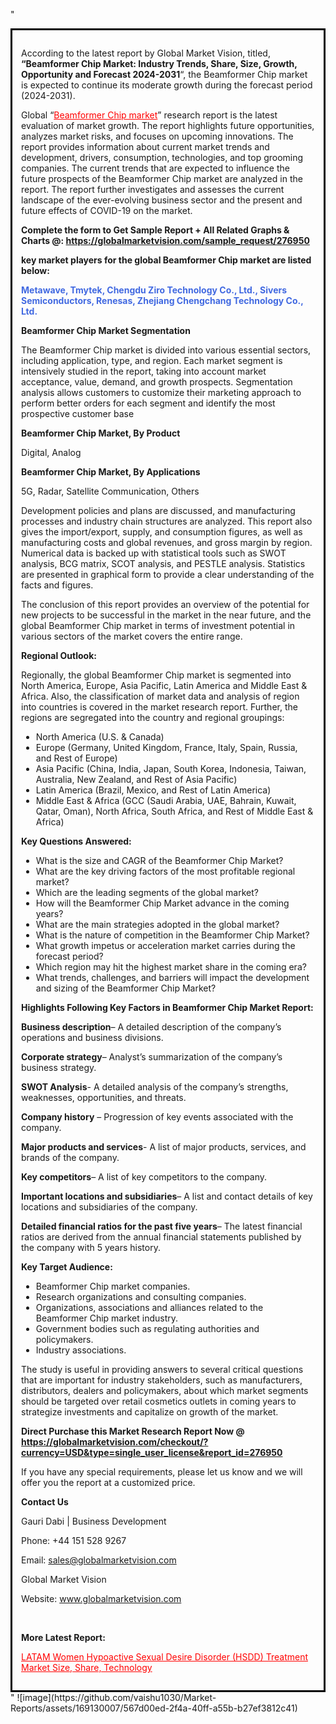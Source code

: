 "<div style='border: 3px solid black; padding: 1em;'>

According to the latest report by Global Market Vision, titled, <strong>“Beamformer Chip Market: Industry Trends, Share, Size, Growth, Opportunity and Forecast 2024-2031</strong>“, the Beamformer Chip market is expected to continue its moderate growth during the forecast period (2024-2031).

Global “<a style='color: #ff0000;' href='https://globalmarketvision.com/reports/global-beamformer-chip-market/276950'>Beamformer Chip market</a>” research report is the latest evaluation of market growth. The report highlights future opportunities, analyzes market risks, and focuses on upcoming innovations. The report provides information about current market trends and development, drivers, consumption, technologies, and top grooming companies. The current trends that are expected to influence the future prospects of the Beamformer Chip market are analyzed in the report. The report further investigates and assesses the current landscape of the ever-evolving business sector and the present and future effects of COVID-19 on the market.

<strong>Complete the form to Get Sample Report + All Related Graphs &amp; Charts @: <a style='color: #ff0000;' href='https://globalmarketvision.com/sample_request/276950?utm_source=linkedinPulse&utm_medium=SN&utm_campaign=SN'><strong>https://globalmarketvision.com/sample_request/276950</strong></a></strong>

<strong>key market players for the global Beamformer Chip market are listed below:</strong>

<strong style='color: #4169e1;'>Metawave, Tmytek, Chengdu Ziro Technology Co., Ltd., Sivers Semiconductors, Renesas, Zhejiang Chengchang Technology Co., Ltd.</strong>

<strong>Beamformer Chip Market Segmentation</strong>

The Beamformer Chip market is divided into various essential sectors, including application, type, and region. Each market segment is intensively studied in the report, taking into account market acceptance, value, demand, and growth prospects. Segmentation analysis allows customers to customize their marketing approach to perform better orders for each segment and identify the most prospective customer base

<strong>Beamformer Chip Market, By Product</strong>

Digital, Analog

<strong>Beamformer Chip Market, By Applications</strong>

5G, Radar, Satellite Communication, Others

Development policies and plans are discussed, and manufacturing processes and industry chain structures are analyzed. This report also gives the import/export, supply, and consumption figures, as well as manufacturing costs and global revenues, and gross margin by region. Numerical data is backed up with statistical tools such as SWOT analysis, BCG matrix, SCOT analysis, and PESTLE analysis. Statistics are presented in graphical form to provide a clear understanding of the facts and figures.

The conclusion of this report provides an overview of the potential for new projects to be successful in the market in the near future, and the global Beamformer Chip market in terms of investment potential in various sectors of the market covers the entire range.

<strong>Regional Outlook:</strong>

Regionally, the global Beamformer Chip market is segmented into North America, Europe, Asia Pacific, Latin America and Middle East &amp; Africa. Also, the classification of market data and analysis of region into countries is covered in the market research report. Further, the regions are segregated into the country and regional groupings:
<ul>
  <li>North America (U.S. &amp; Canada)</li>
  <li>Europe (Germany, United Kingdom, France, Italy, Spain, Russia, and Rest of Europe)</li>
  <li>Asia Pacific (China, India, Japan, South Korea, Indonesia, Taiwan, Australia, New Zealand, and Rest of Asia Pacific)</li>
  <li>Latin America (Brazil, Mexico, and Rest of Latin America)</li>
  <li>Middle East &amp; Africa (GCC (Saudi Arabia, UAE, Bahrain, Kuwait, Qatar, Oman), North Africa, South Africa, and Rest of Middle East &amp; Africa)</li>
</ul>
<strong>Key Questions Answered:</strong>
<ul>
  <li>What is the size and CAGR of the Beamformer Chip Market?</li>
  <li>What are the key driving factors of the most profitable regional market?</li>
  <li>Which are the leading segments of the global market?</li>
  <li>How will the Beamformer Chip Market advance in the coming years?</li>
  <li>What are the main strategies adopted in the global market?</li>
  <li>What is the nature of competition in the Beamformer Chip Market?</li>
  <li>What growth impetus or acceleration market carries during the forecast period?</li>
  <li>Which region may hit the highest market share in the coming era?</li>
  <li>What trends, challenges, and barriers will impact the development and sizing of the Beamformer Chip Market?</li>
</ul>
<strong>Highlights Following Key Factors in Beamformer Chip Market Report:</strong>

<strong>Business description</strong>– A detailed description of the company’s operations and business divisions.

<strong>Corporate strategy</strong>– Analyst’s summarization of the company’s business strategy.

<strong>SWOT Analysis</strong>- A detailed analysis of the company’s strengths, weaknesses, opportunities, and threats.

<strong>Company history</strong> – Progression of key events associated with the company.

<strong>Major products and services</strong>- A list of major products, services, and brands of the company.

<strong>Key competitors</strong>– A list of key competitors to the company.

<strong>Important locations and subsidiaries</strong>– A list and contact details of key locations and subsidiaries of the company.

<strong>Detailed financial ratios for the past five years</strong>– The latest financial ratios are derived from the annual financial statements published by the company with 5 years history.

<strong>Key Target Audience:</strong>
<ul>
  <li>Beamformer Chip market companies.</li>
  <li>Research organizations and consulting companies.</li>
  <li>Organizations, associations and alliances related to the Beamformer Chip market industry.</li>
  <li>Government bodies such as regulating authorities and policymakers.</li>
  <li>Industry associations.</li>
</ul>
The study is useful in providing answers to several critical questions that are important for industry stakeholders, such as manufacturers, distributors, dealers and policymakers, about which market segments should be targeted over retail cosmetics outlets in coming years to strategize investments and capitalize on growth of the market.

<strong>Direct Purchase this Market Research Report Now @ </strong><strong><a style='color: #ff0000;' href='https://globalmarketvision.com/checkout/?currency=USD&type=single_user_license&report_id=276950?utm_source=linkedinPulse&utm_medium=SN&utm_campaign=SN'><strong>https://globalmarketvision.com/checkout/?currency=USD&type=single_user_license&report_id=276950</strong></a></strong>

If you have any special requirements, please let us know and we will offer you the report at a customized price.
<p id='ember58' class='ember-view reader-content-blocks__paragraph'><strong>Contact Us</strong></p>
<p id='ember59' class='ember-view reader-content-blocks__paragraph'>Gauri Dabi | Business Development</p>
<p id='ember60' class='ember-view reader-content-blocks__paragraph'>Phone: +44 151 528 9267</p>
Email: <a href='mailto:sales@globalmarketvision.com'>sales@globalmarketvision.com</a>

Global Market Vision

Website: <a href='http://www.globalmarketvision.com'>www.globalmarketvision.com</a>

&nbsp;

<strong>More Latest Report:</strong>

<a style='color: #ff0000;' href='https://medium.com/@namratasonawane27/latam-women-hypoactive-sexual-desire-disorder-hsdd-treatment-market-size-share-technology-85023ecd8aab'>LATAM Women Hypoactive Sexual Desire Disorder (HSDD) Treatment Market Size, Share, Technology</a>

</div>"
![image](https://github.com/vaishu1030/Market-Reports/assets/169130007/567d00ed-2f4a-40ff-a55b-b27ef3812c41)
